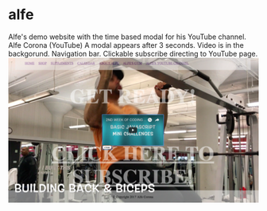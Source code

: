 # alfe
Alfe's demo website with the time based modal for his YouTube channel. Alfe Corona (YouTube)
A modal appears after 3 seconds. 
Video is in the backgorund.
Navigation bar.
Clickable subscribe directing to YouTube page.
![](https://github.com/AlfeCorona/alfe/blob/master/images/Screen%20Shot%202017-01-12%20at%2011.51.28%20PM.png)
